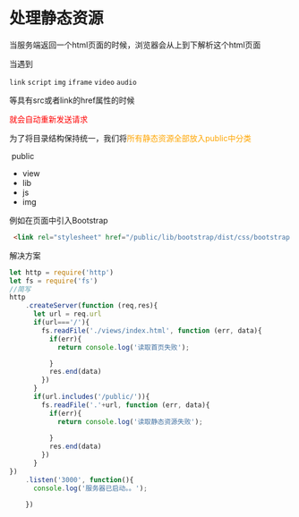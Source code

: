 # 处理静态资源

当服务端返回一个html页面的时候，浏览器会从上到下解析这个html页面

当遇到

`link` `script` `img` `iframe` `video` `audio`

等具有src或者link的href属性的时候

<font color='red'>就会自动重新发送请求 </font>

为了将目录结构保持统一，我们将<font color='orange'>所有静态资源全部放入public中分类</font>

​	public

+ view
+ lib
+ js
+ img


例如在页面中引入Bootstrap

```html
 <link rel="stylesheet" href="/public/lib/bootstrap/dist/css/bootstrap.css">
```



解决方案

```js
let http = require('http')
let fs = require('fs')
//简写
http
    .createServer(function (req,res){
      let url = req.url
      if(url==='/'){
        fs.readFile('./views/index.html', function (err, data){
          if(err){
            return console.log('读取首页失败');

          }
          res.end(data)
        })
      }
      if(url.includes('/public/')){
        fs.readFile('.'+url, function (err, data){
          if(err){
            return console.log('读取静态资源失败');
            
          }
          res.end(data)
        })
      }
})
    .listen('3000', function(){
      console.log('服务器已启动。。');
      
    })
```

